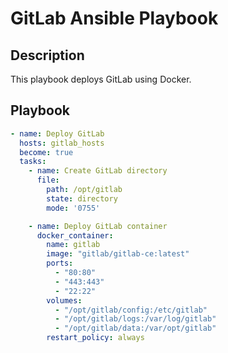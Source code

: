 # GitLab Ansible Playbook

## Description
This playbook deploys GitLab using Docker.

## Playbook
```yaml
- name: Deploy GitLab
  hosts: gitlab_hosts
  become: true
  tasks:
    - name: Create GitLab directory
      file:
        path: /opt/gitlab
        state: directory
        mode: '0755'

    - name: Deploy GitLab container
      docker_container:
        name: gitlab
        image: "gitlab/gitlab-ce:latest"
        ports:
          - "80:80"
          - "443:443"
          - "22:22"
        volumes:
          - "/opt/gitlab/config:/etc/gitlab"
          - "/opt/gitlab/logs:/var/log/gitlab"
          - "/opt/gitlab/data:/var/opt/gitlab"
        restart_policy: always
```